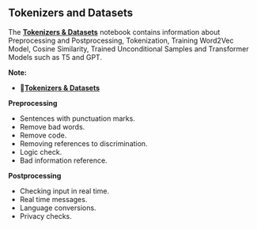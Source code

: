 ## **Tokenizers and Datasets**

The [**Tokenizers & Datasets**](https://github.com/ThinamXx/Transformers_NLP/blob/main/01.%20Transformers%20for%20NLP/08.%20Tokenizers%20%26%20Datasets/Tokenizers%26Datasets.ipynb) notebook contains information about Preprocessing and Postprocessing, Tokenization, Training Word2Vec Model, Cosine Similarity, Trained Unconditional Samples and Transformer Models such as T5 and GPT. 

**Note:**
- 📝[**Tokenizers & Datasets**](https://github.com/ThinamXx/Transformers_NLP/blob/main/01.%20Transformers%20for%20NLP/08.%20Tokenizers%20%26%20Datasets/Tokenizers%26Datasets.ipynb)

**Preprocessing**
- Sentences with punctuation marks.
- Remove bad words.
- Remove code.
- Removing references to discrimination.
- Logic check.
- Bad information reference.

**Postprocessing**
- Checking input in real time.
- Real time messages.
- Language conversions.
- Privacy checks.
